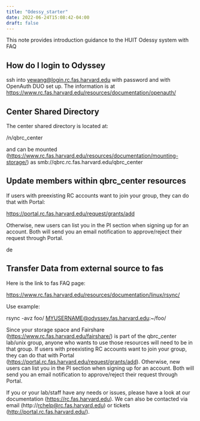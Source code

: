 ```yaml
---
title: "Odessy_starter"
date: 2022-06-24T15:08:42-04:00
draft: false
---
```

This note provides introduction guidance to the HUIT Odessy system with FAQ 


## How do I login to Odyssey

ssh into yewang@login.rc.fas.harvard.edu with password and with OpenAuth DUO set up.  The information is at https://www.rc.fas.harvard.edu/resources/documentation/openauth/


## Center Shared Directory

The center shared directory is located at:

/n/qbrc_center 

and can be mounted (https://www.rc.fas.harvard.edu/resources/documentation/mounting-storage/) as smb://qbrc.rc.fas.harvard.edu/qbrc_center

## Update members within qbrc_center resources

If users with preexisting RC accounts
want to join your group, they can do that with Portal:

https://portal.rc.fas.harvard.edu/request/grants/add

Otherwise, new users can list you in the PI section when signing up for an
account. Both will send you an email notification to approve/reject their
request through Portal.

de


## Transfer Data from external source to fas

Here is the link to fas FAQ page:

https://www.rc.fas.harvard.edu/resources/documentation/linux/rsync/

Use example:

rsync -avz  foo/ MYUSERNAME@odyssey.fas.harvard.edu:~/foo/







Since your storage space and Fairshare (https://www.rc.fas.harvard.edu/fairshare/)
is part of the qbrc_center lab/unix group, anyone who wants to use those
resources will need to be in that group. If users with preexisting RC accounts
want to join your group, they can do that with Portal (https://portal.rc.fas.harvard.edu/request/grants/add).
Otherwise, new users can list you in the PI section when signing up for an
account. Both will send you an email notification to approve/reject their
request through Portal.

If you or your lab/staff have any needs or issues, please have a look at our
documentation (https://rc.fas.harvard.edu). We can also be contacted via email (http://rchelp@rc.fas.harvard.edu)
or tickets (http://portal.rc.fas.harvard.edu/).


